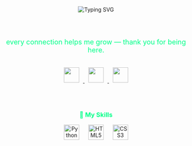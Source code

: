 <div align="center">

  <!-- Typing Text -->
  <img src="https://readme-typing-svg.demolab.com?font=Fira+Code&size=22&pause=1000&color=00FF88&center=true&vCenter=true&width=500&lines=Hi+%F0%9F%91%8B+I'm+Akhyul+Rizal;I'm+a+Machine+Learning+Engineer;I'm+a+Software+Engineer;I'm+a+Data+Scientist" alt="Typing SVG" />

  <br><br>

  <p style="color:#00ff88; font-size: 18px;">every connection helps me grow — thank you for being here.</p>

  <br>

  <!-- Social Media Icons -->
  <a href="https://linkedin.com/in/akhyulrizal" target="_blank">
    <img src="https://img.icons8.com/fluency/48/0A66C2/linkedin.png" width="40" style="margin: 0 10px;" />
  </a>
  <a href="https://instagram.com/akhyulrizal" target="_blank">
    <img src="https://img.icons8.com/fluency/48/E4405F/instagram-new.png" width="40" style="margin: 0 10px;" />
  </a>
  <a href="mailto:akhyulinfo@gmail.com" target="_blank">
    <img src="https://img.icons8.com/fluency/48/D14836/gmail-new.png" width="40" style="margin: 0 10px;" />
  </a>

  <br><br>

  <!-- Skills Logos -->
  <h3 style="color:#00ff88;">🧠 My Skills</h3>

  <!-- Python -->
  <img src="https://img.icons8.com/color/48/000000/python.png" width="40" title="Python" style="margin: 0 10px;" />

  <!-- HTML -->
  <img src="https://img.icons8.com/color/48/000000/html-5--v1.png" width="40" title="HTML5" style="margin: 0 10px;" />

  <!-- CSS -->
  <img src="https://img.icons8.com/color/48/000000/css3.png" width="40" title="CSS3" style="margin: 0 10px;" />

</div>